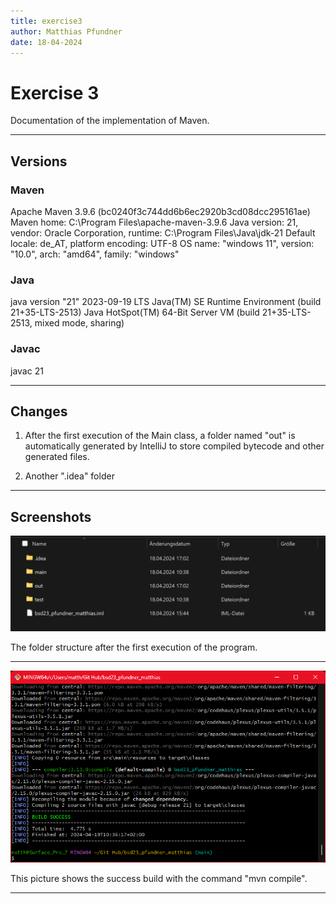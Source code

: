 ```yaml
---
title: exercise3
author: Matthias Pfundner
date: 18-04-2024
---
```


# Exercise 3

Documentation of the implementation of Maven.

---

## Versions
### Maven
Apache Maven 3.9.6 (bc0240f3c744dd6b6ec2920b3cd08dcc295161ae)
Maven home: C:\Program Files\apache-maven-3.9.6
Java version: 21, vendor: Oracle Corporation, runtime: C:\Program Files\Java\jdk-21
Default locale: de_AT, platform encoding: UTF-8
OS name: "windows 11", version: "10.0", arch: "amd64", family: "windows"

### Java
java version "21" 2023-09-19 LTS
Java(TM) SE Runtime Environment (build 21+35-LTS-2513)
Java HotSpot(TM) 64-Bit Server VM (build 21+35-LTS-2513, mixed mode, sharing)

### Javac
javac 21

---

## Changes
1. After the first execution of the Main class, a folder named "out" is automatically generated by IntelliJ
to store compiled bytecode and other generated files.


2. Another ".idea" folder

--- 

## Screenshots
![Folder structure](resources/images/ex3_1.png)

The folder structure after the first execution of the program. 

---

![Success build](resources/images/ex3_2.png)

This picture shows the success build with the command "mvn compile".

---